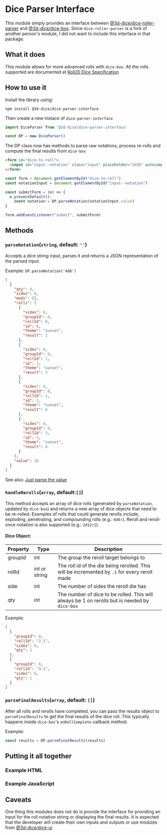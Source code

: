 # Dice Parser Interface

This module simply provides an interface between [@3d-dice/dice-roller-parser](https://github.com/3d-dice/dice-roller-parser) and [@3d-dice/dice-box](https://github.com/3d-dice/dice-box). Since `dice-roller-parser` is a fork of another person's module, I did not want to include this interface in that package.

## What it does
This module allows for more advanced rolls with `dice-box`. All the rolls supported are documented at [Roll20 Dice Specification](https://roll20.zendesk.com/hc/en-us/articles/360037773133-Dice-Reference#DiceReference-Roll20DiceSpecification)

## How to use it
Install the library using:
```
npm install @3d-dice/dice-parser-interface
```

Then create a new instace of `dice-parser-interface`
```javascript
import DiceParser from '@3d-dice/dice-parser-interface'

const DP = new DiceParser()
```

The DP class now has methods to parse raw notations, process re-rolls and compute the final results from `dice-box`
```html
<form id="dice-to-roll">
  <input id="input--notation" class="input" placeholder="2d20" autocomplete="off" />
</form>
```
```javascript
const form = document.getElementById("dice-to-roll")
const notationInput = document.getElementById("input--notation")

const submitForm = (e) => {
  e.preventDefault();
    const notation = DP.parseNotation(notationInput.value)
}

form.addEventListener("submit", submitForm)
```

## Methods
### `parseNotation`(`string`, default: `''`)
Accepts a dice string input, parses it and returns a JSON representation of the parsed input.

Example: `DP.parseNotation('4d6')`
```json
[
  {
    "qty": 4,
    "sides": 6,
    "mods": [],
    "rolls": [
      {
        "sides": 6,
        "groupId": 0,
        "rollId": 0,
        "id": 0,
        "theme": "sunset",
        "result": 1
      },
      {
        "sides": 6,
        "groupId": 0,
        "rollId": 1,
        "id": 1,
        "theme": "sunset",
        "result": 3
      },
      {
        "sides": 6,
        "groupId": 0,
        "rollId": 2,
        "id": 2,
        "theme": "sunset",
        "result": 6
      },
      {
        "sides": 6,
        "groupId": 0,
        "rollId": 3,
        "id": 3,
        "theme": "sunset",
        "result": 6
      }
    ],
    "value": 16
  }
]
```

See also: [Just parse the value](https://github.com/3d-dice/dice-roller-parser#just-parse-the-value)

### `handleRerolls`(`array`, default:`[]`)
This method accepts an array of dice rolls (generated by `parseNotation`, updated by `dice-box`) and returns a new array of dice objects that need to be re-rolled. Examples of rolls that could generate rerolls include, exploding, penetrating, and compounding rolls (e.g.: `6d6!`). Reroll and reroll-once notation is also supported (e.g.: `2d12r1`).

#### Dice Object:
| Property | Type | Description |
|-|-|-|
|groupId|int|The group the reroll target belongs to|
|rollId|int or string|The roll id of the die being rerolled. This will be incremented by `.1` for every reroll made|
|side|int|The number of sides the reroll die has|
|qty|int|The number of dice to be rolled. This will always be 1 on rerolls but is needed by `dice-box`|

Example:
```json
[
  {
    "groupId": 0,
    "rollId": "2.1",
    "sides": 6,
    "qty": 1
  },
  {
    "groupId": 0,
    "rollId": "3.1",
    "sides": 6,
    "qty": 1
  }
]
```

### `parseFinalResults`(`array`, default: `[]`)
After all rolls and rerolls have completed, you can pass the results object to `parseFinalResults` to get the final results of the dice roll. This typically happens inside `dice-box`'s `onRollComplete` callback method. 

Example: 
```javascript
const results = DP.parseFinalResults(results)
```

## Putting it all together
### Example HTML

### Example JavaScript

## Caveats
One thing this modules does not do is provide the interface for providing an input for the roll notation string or displaying the final results. It is expected that the developer will create their own inputs and outputs or use modules from [@3d-dice/dice-ui](https://github.com/3d-dice/dice-ui)

